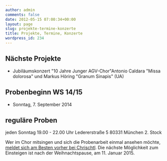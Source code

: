 ```yaml
---
author: admin
comments: false
date: 2012-05-15 07:00:34+00:00
layout: page
slug: projekte-termine-konzerte
title: Projekte, Termine, Konzerte
wordpress_id: 234
---
```


## Nächste Projekte
  * Jubiläumskonzert "10 Jahre Junger AGV-Chor"Antonio Caldara "Missa dolorosa" und Markus Höring "Granum Sinapis" (UA)
## Probenbeginn WS 14/15
  * Sonntag, 7. September 2014
## reguläre Proben

jeden Sonntag 19.00 - 22.00 Uhr
Ledererstraße 5
80331 München
2. Stock

Wer im Chor mitsingen und sich die Probenarbeit einmal ansehen möchte, [meldet sich am Besten vorher bei Chrischtl](/musik-und-theater/junger-chor/kontakt/). Die nächste Möglichkeit zum Einsteigen ist nach der Weihnachtspause, am 11. Januar 2015.
